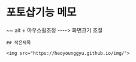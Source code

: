 # 포토샵기능 메모
~~
ait + 마우스휠조정 ----> 화면크기 조절
~~~
## 작은제목

<img src="https://heoyounggyu.github.io/img/">

